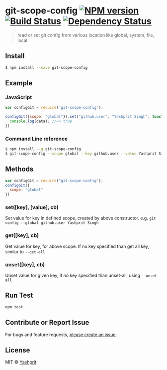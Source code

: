 #  git-scope-config [![NPM version][npm-image]][npm-url] [![Build Status][travis-image]][travis-url] [![Dependency Status][daviddm-url]][daviddm-image]

> read or set git config from various location like global, system, file, local


## Install

```sh
$ npm install --save git-scope-config
```


## Example

### JavaScript

```js
var configGit = require('git-scope-config');

configGit({scope: "global"}).set("github.user", "Yashprit Singh", function(err, data){
  console.log(data); //=> true
})

```

### Command Line reference 

```sh
$ npm install --g git-scope-config
$ git-scope-config --scope global --key github.user --value Yashprit Singh
```


## Methods

```js
var configGit = require("git-scope-config");
configGit({
  scope: "global"
})
```

### set([key], [value], cb)

Set value for key in defined scope, created by above constructor. e.g. `git config --global github.user Yashprit Singh` 

### get([key], cb)

Get value for key, for above scope. If no key specified than get all key, similar to `--get-all`

### unset([key], cb)

Unset value for given key, if no key specified than unset-all, using `--unset-all`

## Run Test
```sh
npm test
```

## Contribute or Report Issue
For bugs and feature requests, [please create an issue][issue-url].

## License

MIT © [Yashprit](https://yashprit.github.io)

[issue-url]: https://github.com/yashprit/config-git/issues
[npm-url]: https://npmjs.org/package/config-git
[npm-image]: https://badge.fury.io/js/config-git.svg
[travis-url]: https://travis-ci.org/yashprit/config-git
[travis-image]: https://travis-ci.org/yashprit/config-git.svg?branch=master
[daviddm-url]: https://david-dm.org/yashprit/config-git.svg?theme=shields.io
[daviddm-image]: https://david-dm.org/yashprit/config-git
